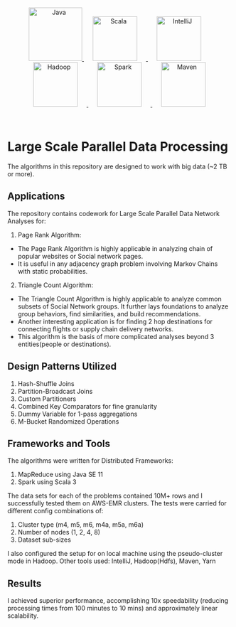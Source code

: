 <p align="center">  
    <br>
	<a href="#">
	      <img src="https://cdn.svgporn.com/logos/java.svg" alt="Java" title="Java" width ="120" />
        <img height=100 src="https://cdn.svgporn.com/logos/scala.svg" alt="Scala" title="Scala" hspace=20 /> 
        <img height=100 src="https://cdn.svgporn.com/logos/intellij-idea.svg" alt="IntelliJ" title="IntelliJ" hspace=20 /> 
        <img height=100 src="https://cdn.svgporn.com/logos/hadoop.svg" alt="Hadoop" title="Hadoop" hspace=20 />
        <img height=100 src="https://cdn.svgporn.com/logos/apache-spark.svg" alt="Spark" title="Spark" hspace=20 /> 
        <img height=100 src="https://cdn.svgporn.com/logos/maven.svg" alt="Maven" title="Maven" hspace=20 /> 
  </a>	
</p>
<br>


# Large Scale Parallel Data Processing
The algorithms in this repository are designed to work with big data (~2 TB or more). 

## Applications
The repository contains codework for Large Scale Parallel Data Network Analyses for:
1. Page Rank Algorithm:
- The Page Rank Algorithm is highly applicable in analyzing chain of popular websites or Social network pages.
- It is useful in any adjacency graph problem involving Markov Chains with static probabilities.

2. Triangle Count Algorithm:
- The Triangle Count Algorithm is highly applicable to analyze common subsets of Social Network groups. It further lays foundations to analyze group behaviors, find similarities, and build recommendations.
- Another interesting application is for finding 2 hop destinations for connecting flights or supply chain delivery networks.
- This algorithm is the basis of more complicated analyses beyond 3 entities(people or destinations).

## Design Patterns Utilized
1. Hash-Shuffle Joins
2. Partition-Broadcast Joins
3. Custom Partitioners
4. Combined Key Comparators for fine granularity
5. Dummy Variable for 1-pass aggregations
6. M-Bucket Randomized Operations

## Frameworks and Tools
The algorithms were written for Distributed Frameworks:
1. MapReduce using Java SE 11
2. Spark using Scala 3

The data sets for each of the problems contained 10M+ rows and I successfully tested them on AWS-EMR clusters.
The tests were carried for different config combinations of:
1. Cluster type (m4, m5, m6, m4a, m5a, m6a)
2. Number of nodes (1, 2, 4, 8)
3. Dataset sub-sizes

I also configured the setup for on local machine using the pseudo-cluster mode in Hadoop.
Other tools used: IntelliJ, Hadoop(Hdfs), Maven, Yarn

## Results
I achieved superior performance, accomplishing 10x speedability (reducing processing times from 100 minutes to 10 mins) and approximately linear scalability.
